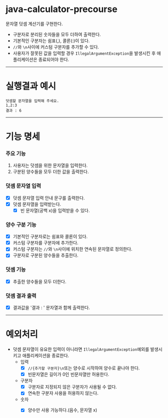 # java-calculator-precourse

문자열 덧셈 계산기를 구현한다.

- 구분자로 분리된 숫자들을 모두 더하여 출력한다.
- 기본적인 구분자는 쉼표(,), 콜론(:)이 있다.
- `//`와 `\n`사이에 커스텀 구분자를 추가할 수 있다.
- 사용자가 잘못된 값을 입력할 경우 `IllegalArgumentException`을 발생시킨 후 애플리케이션은 종료되어야 한다.
---

# 실행결과 예시

```
덧셈할 문자열을 입력해 주세요.
1,2:3
결과 : 6
```

---

# 기능 명세
### 주요 기능
1. 사용자는 덧셈을 위한 문자열을 입력한다.
2. 구분된 양수들을 모두 더한 값을 출력한다.

### 덧셈 문자열 입력
- [x] 덧셈 문자열 입력 안내 문구를 출력한다.
- [x] 덧셈 문자열을 입력받는다.
    - [x] 빈 문자열(공백 x)을 입력받을 수 있다.

### 양수 구분 기능
- [x] 기본적인 구분자로는 쉼표와 콜론이 있다.
- [x] 커스텀 구분자를 구분자에 추가한다.
- [x] 커스텀 구분자는 `//`와 `\n`사이에 위치한 연속된 문자열로 정의한다.
- [x] 구분자로 구분된 양수들을 추출한다.

### 덧셈 기능
- [x] 추출한 양수들을 모두 더한다.

### 덧셈 결과 출력
- [x] 결과값을 '결과 : ' 문자열과 함께 출력한다.

---

# 예외처리

- 덧셈 문자열이 유요한 입력이 아니라면 `IllegalArgumentException`예외를 발생시키고 애플리케이션을 종료한다.
    - 입력
      - [x] `//{추가할 구분자}\n`또는 양수로 시작하여 양수로 끝나야 한다.
      - [x] 빈문자열은 길이가 0인 빈문자열만 허용한다.
    - 구분자
      - [x] 구분자로 지정되지 않은 구분자가 사용될 수 없다.
      - [x] 연속한 구분자 사용을 허용하지 않는다.
    - 숫자
      - [x] 양수만 사용 가능하다.(음수, 문자열 x)
    